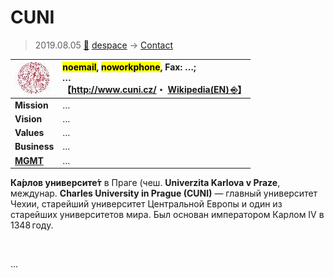# CUNI
> 2019.08.05 [🚀](../../index/index.md) [despace](../index.md) → [Contact](../contact.md)

|[![](../f/contact/c/cuni_logo1_thumb.webp)](../f/contact/c/cuni_logo1.webp)|<mark>noemail</mark>, <mark>noworkphone</mark>, Fax: …;<br> *…*<br> 【<http://www.cuni.cz/>・ [Wikipedia(EN) ⎆](https://en.wikipedia.org/wiki/Charles_University)】|
|:--|:--|
|**Mission**|…|
|**Vision**|…|
|**Values**|…|
|**Business**|…|
|**[MGMT](../mgmt.md)**|…|

**Ка́рлов университе́т** в Праге (чеш. **Univerzita Karlova v Praze**, междунар. **Charles University in Prague (CUNI)** — главный университет Чехии, старейший университет Центральной Европы и один из старейших университетов мира. Был основан императором Карлом IV в 1348 году.


<p style="page-break-after:always"> </p>

…
